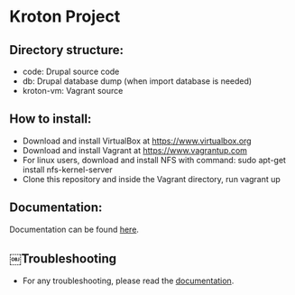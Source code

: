 # Kroton Project

## Directory structure:
- code: Drupal source code
- db: Drupal database dump (when import database is needed)
- kroton-vm: Vagrant source

## How to install:
- Download and install VirtualBox at https://www.virtualbox.org
- Download and install Vagrant at https://www.vagrantup.com
- For linux users, download and install NFS with command: sudo apt-get install nfs-kernel-server
- Clone this repository and inside the Vagrant directory, run vagrant up

## Documentation:
Documentation can be found [here](https://docs.google.com/document/d/1bmxM7fB9P__knvZXdLMMhRCwjwK5eyKMv3snj3D7PZk/).

## ￼Troubleshooting
- For any troubleshooting, please read the [documentation](https://docs.google.com/document/d/1bmxM7fB9P__knvZXdLMMhRCwjwK5eyKMv3snj3D7PZk/#heading=h.s7qzzz7bscbd).
